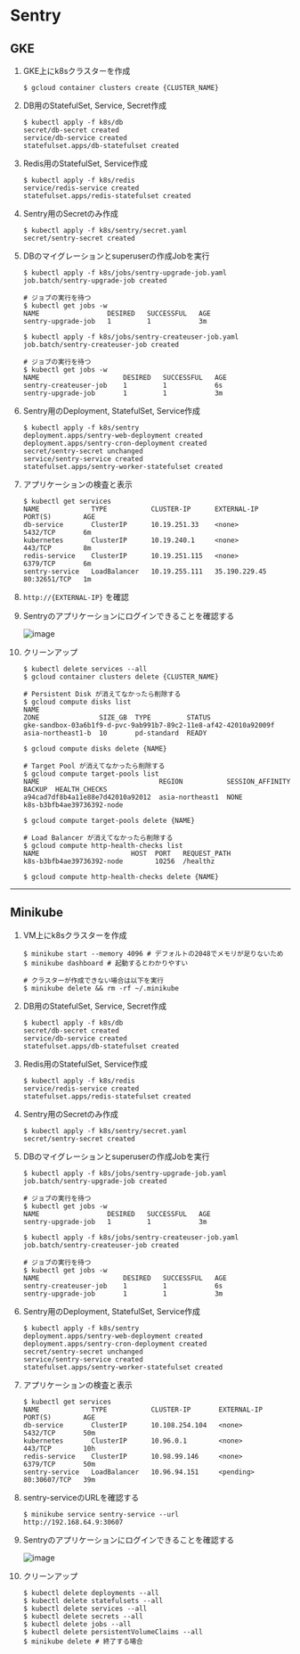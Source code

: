 # Sentry

## GKE

1. GKE上にk8sクラスターを作成

    ```
    $ gcloud container clusters create {CLUSTER_NAME}
    ```

2. DB用のStatefulSet, Service, Secret作成

    ```
    $ kubectl apply -f k8s/db
    secret/db-secret created
    service/db-service created
    statefulset.apps/db-statefulset created
    ```

3. Redis用のStatefulSet, Service作成

    ```
    $ kubectl apply -f k8s/redis
    service/redis-service created
    statefulset.apps/redis-statefulset created
    ```

4. Sentry用のSecretのみ作成

    ```
    $ kubectl apply -f k8s/sentry/secret.yaml
    secret/sentry-secret created
    ```

5. DBのマイグレーションとsuperuserの作成Jobを実行

    ```
    $ kubectl apply -f k8s/jobs/sentry-upgrade-job.yaml
    job.batch/sentry-upgrade-job created

    # ジョブの実行を待つ
    $ kubectl get jobs -w
    NAME                 DESIRED   SUCCESSFUL   AGE
    sentry-upgrade-job   1         1            3m

    $ kubectl apply -f k8s/jobs/sentry-createuser-job.yaml
    job.batch/sentry-createuser-job created

    # ジョブの実行を待つ
    $ kubectl get jobs -w
    NAME                     DESIRED   SUCCESSFUL   AGE
    sentry-createuser-job    1         1            6s
    sentry-upgrade-job       1         1            3m
    ```

6. Sentry用のDeployment, StatefulSet, Service作成

    ```
    $ kubectl apply -f k8s/sentry
    deployment.apps/sentry-web-deployment created
    deployment.apps/sentry-cron-deployment created
    secret/sentry-secret unchanged
    service/sentry-service created
    statefulset.apps/sentry-worker-statefulset created
    ```

7. アプリケーションの検査と表示

    ```
    $ kubectl get services
    NAME             TYPE           CLUSTER-IP      EXTERNAL-IP     PORT(S)        AGE
    db-service       ClusterIP      10.19.251.33    <none>          5432/TCP       6m
    kubernetes       ClusterIP      10.19.240.1     <none>          443/TCP        8m
    redis-service    ClusterIP      10.19.251.115   <none>          6379/TCP       6m
    sentry-service   LoadBalancer   10.19.255.111   35.190.229.45   80:32651/TCP   1m
    ```

8. `http://{EXTERNAL-IP}` を確認

9. Sentryのアプリケーションにログインできることを確認する

    ![image](./sentry_login.png)

10. クリーンアップ

    ```
    $ kubectl delete services --all
    $ gcloud container clusters delete {CLUSTER_NAME}

    # Persistent Disk が消えてなかったら削除する
    $ gcloud compute disks list
    NAME                                                             ZONE               SIZE_GB  TYPE         STATUS
    gke-sandbox-03a6b1f9-d-pvc-9ab991b7-89c2-11e8-af42-42010a92009f  asia-northeast1-b  10       pd-standard  READY

    $ gcloud compute disks delete {NAME}

    # Target Pool が消えてなかったら削除する
    $ gcloud compute target-pools list
    NAME                              REGION           SESSION_AFFINITY  BACKUP  HEALTH_CHECKS
    a94cad7df8b4a11e88e7d42010a92012  asia-northeast1  NONE                      k8s-b3bfb4ae39736392-node

    $ gcloud compute target-pools delete {NAME}

    # Load Balancer が消えてなかったら削除する
    $ gcloud compute http-health-checks list
    NAME                       HOST  PORT   REQUEST_PATH
    k8s-b3bfb4ae39736392-node        10256  /healthz

    $ gcloud compute http-health-checks delete {NAME}
    ```

---

## Minikube

1. VM上にk8sクラスターを作成

    ```
    $ minikube start --memory 4096 # デフォルトの2048でメモリが足りないため
    $ minikube dashboard # 起動するとわかりやすい

    # クラスターが作成できない場合は以下を実行
    $ minikube delete && rm -rf ~/.minikube
    ```

2. DB用のStatefulSet, Service, Secret作成

    ```
    $ kubectl apply -f k8s/db
    secret/db-secret created
    service/db-service created
    statefulset.apps/db-statefulset created
    ```

3. Redis用のStatefulSet, Service作成

    ```
    $ kubectl apply -f k8s/redis
    service/redis-service created
    statefulset.apps/redis-statefulset created
    ```

4. Sentry用のSecretのみ作成

    ```
    $ kubectl apply -f k8s/sentry/secret.yaml
    secret/sentry-secret created
    ```

5. DBのマイグレーションとsuperuserの作成Jobを実行

    ```
    $ kubectl apply -f k8s/jobs/sentry-upgrade-job.yaml
    job.batch/sentry-upgrade-job created

    # ジョブの実行を待つ
    $ kubectl get jobs -w
    NAME                 DESIRED   SUCCESSFUL   AGE
    sentry-upgrade-job   1         1            3m

    $ kubectl apply -f k8s/jobs/sentry-createuser-job.yaml
    job.batch/sentry-createuser-job created

    # ジョブの実行を待つ
    $ kubectl get jobs -w
    NAME                     DESIRED   SUCCESSFUL   AGE
    sentry-createuser-job    1         1            6s
    sentry-upgrade-job       1         1            3m
    ```

6. Sentry用のDeployment, StatefulSet, Service作成

    ```
    $ kubectl apply -f k8s/sentry
    deployment.apps/sentry-web-deployment created
    deployment.apps/sentry-cron-deployment created
    secret/sentry-secret unchanged
    service/sentry-service created
    statefulset.apps/sentry-worker-statefulset created
    ```

7. アプリケーションの検査と表示

    ```
    $ kubectl get services
    NAME             TYPE           CLUSTER-IP       EXTERNAL-IP   PORT(S)        AGE
    db-service       ClusterIP      10.108.254.104   <none>        5432/TCP       50m
    kubernetes       ClusterIP      10.96.0.1        <none>        443/TCP        10h
    redis-service    ClusterIP      10.98.99.146     <none>        6379/TCP       50m
    sentry-service   LoadBalancer   10.96.94.151     <pending>     80:30607/TCP   39m
    ```

8. sentry-serviceのURLを確認する

    ```
    $ minikube service sentry-service --url
    http://192.168.64.9:30607
    ```

9. Sentryのアプリケーションにログインできることを確認する

    ![image](./sentry_login.png)

10. クリーンアップ

    ```
    $ kubectl delete deployments --all
    $ kubectl delete statefulsets --all
    $ kubectl delete services --all
    $ kubectl delete secrets --all
    $ kubectl delete jobs --all
    $ kubectl delete persistentVolumeClaims --all
    $ minikube delete # 終了する場合
    ```
